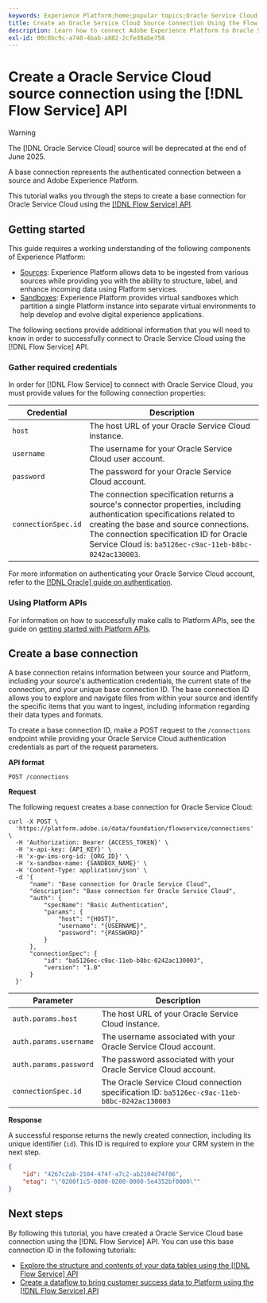 ```yaml
---
keywords: Experience Platform;home;popular topics;Oracle Service Cloud;oracle service cloud
title: Create an Oracle Service Cloud Source Connection Using the Flow Service API
description: Learn how to connect Adobe Experience Platform to Oracle Service Cloud using the Flow Service API.
exl-id: 00c0bc9c-a740-4bab-a882-2cfed8abe758
---
```

# Create a Oracle Service Cloud source connection using the [!DNL Flow Service] API

>[!WARNING]
>
>The [!DNL Oracle Service Cloud] source will be deprecated at the end of June 2025.

A base connection represents the authenticated connection between a source and Adobe Experience Platform.

This tutorial walks you through the steps to create a base connection for Oracle Service Cloud using the [[!DNL Flow Service] API](https://www.adobe.io/experience-platform-apis/references/flow-service/).

## Getting started

This guide requires a working understanding of the following components of Experience Platform:

* [Sources](../../../../home.md): Experience Platform allows data to be ingested from various sources while providing you with the ability to structure, label, and enhance incoming data using Platform services.
* [Sandboxes](../../../../../sandboxes/home.md): Experience Platform provides virtual sandboxes which partition a single Platform instance into separate virtual environments to help develop and evolve digital experience applications.

The following sections provide additional information that you will need to know in order to successfully connect to Oracle Service Cloud using the [!DNL Flow Service] API.

### Gather required credentials

In order for [!DNL Flow Service] to connect with Oracle Service Cloud, you must provide values for the following connection properties:

| Credential | Description |
| ---------- | ----------- |
| `host` | The host URL of your Oracle Service Cloud instance. |
| `username` | The username for your Oracle Service Cloud user account. |
| `password` | The password for your Oracle Service Cloud account. |
| `connectionSpec.id` | The connection specification returns a source's connector properties, including authentication specifications related to creating the base and source connections. The connection specification ID for Oracle Service Cloud is: `ba5126ec-c9ac-11eb-b8bc-0242ac130003`. |

For more information on authenticating your Oracle Service Cloud account, refer to the [[!DNL Oracle] guide on authentication](https://docs.oracle.com/en/cloud/saas/b2c-service/20c/cxska/OKCS_Authenticate_and_Authorize.html).

### Using Platform APIs

For information on how to successfully make calls to Platform APIs, see the guide on [getting started with Platform APIs](../../../../../landing/api-guide.md).

## Create a base connection

A base connection retains information between your source and Platform, including your source's authentication credentials, the current state of the connection, and your unique base connection ID. The base connection ID allows you to explore and navigate files from within your source and identify the specific items that you want to ingest, including information regarding their data types and formats.

To create a base connection ID, make a POST request to the `/connections` endpoint while providing your Oracle Service Cloud authentication credentials as part of the request parameters.

**API format**

```http
POST /connections
```

**Request**

The following request creates a base connection for Oracle Service Cloud:

```shell
curl -X POST \
  'https://platform.adobe.io/data/foundation/flowservice/connections' \
  -H 'Authorization: Bearer {ACCESS_TOKEN}' \
  -H 'x-api-key: {API_KEY}' \
  -H 'x-gw-ims-org-id: {ORG_ID}' \
  -H 'x-sandbox-name: {SANDBOX_NAME}' \
  -H 'Content-Type: application/json' \
  -d '{
      "name": "Base connection for Oracle Service Cloud",
      "description": "Base connection for Oracle Service Cloud",
      "auth": {
          "specName": "Basic Authentication",
          "params": {
              "host": "{HOST}",
              "username": "{USERNAME}",
              "password": "{PASSWORD}"
          }
      },
      "connectionSpec": {
          "id": "ba5126ec-c9ac-11eb-b8bc-0242ac130003",
          "version": "1.0"
      }
  }'
```

| Parameter | Description |
| --------- | ----------- |
| `auth.params.host` | The host URL of your Oracle Service Cloud instance. |
| `auth.params.username` | The username associated with your Oracle Service Cloud account. |
| `auth.params.password` | The password associated with your Oracle Service Cloud account. |
| `connectionSpec.id` | The Oracle Service Cloud connection specification ID: `ba5126ec-c9ac-11eb-b8bc-0242ac130003` |

**Response**

A successful response returns the newly created connection, including its unique identifier (`id`). This ID is required to explore your CRM system in the next step.

```json
{
    "id": "4267c2ab-2104-474f-a7c2-ab2104d74f86",
    "etag": "\"0200f1c5-0000-0200-0000-5e4352bf0000\""
}
```

## Next steps

By following this tutorial, you have created a Oracle Service Cloud base connection using the [!DNL Flow Service] API. You can use this base connection ID in the following tutorials:

* [Explore the structure and contents of your data tables using the [!DNL Flow Service] API](../../explore/tabular.md)
* [Create a dataflow to bring customer success data to Platform using the [!DNL Flow Service] API](../../collect/customer-success.md)
